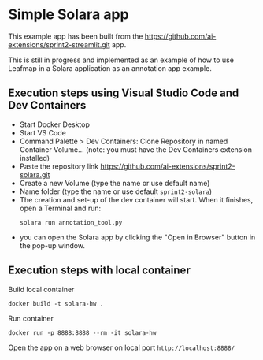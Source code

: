 # Simple Solara app

This example app has been built from the https://github.com/ai-extensions/sprint2-streamlit.git app.

This is still in progress and implemented as an example of how to use Leafmap in a Solara application
as an annotation app example.

## Execution steps using Visual Studio Code and Dev Containers

* Start Docker Desktop
* Start VS Code 
* Command Palette > Dev Containers: Clone Repository in named Container Volume... (note: you must have the Dev Containers extension installed)
* Paste the repository link https://github.com/ai-extensions/sprint2-solara.git
* Create a new Volume (type the name or use default name)
* Name folder (type the name or use default `sprint2-solara`)
* The creation and set-up of the dev container will start. When it finishes, open a Terminal and run:
    ```
    solara run annotation_tool.py
    ```
* you can open the Solara app by clicking the "Open in Browser" button in the pop-up window.

## Execution steps with local container

Build local container
```
docker build -t solara-hw .
```

Run container
```
docker run -p 8888:8888 --rm -it solara-hw 
``` 

Open the app on a web browser on local port `http://localhost:8888/`